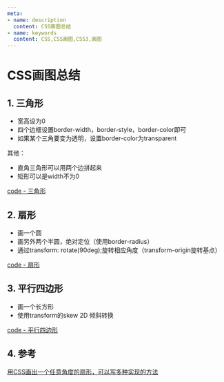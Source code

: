 ```yaml
---
meta:
- name: description
  content: CSS画图总结
- name: keywords
  content: CSS,CSS画图,CSS3,画图
---
```


# CSS画图总结

## 1. 三角形

+ 宽高设为0
+ 四个边框设置border-width，border-style，border-color即可
+ 如果某个三角要变为透明，设置border-color为transparent

其他：

+ 直角三角形可以用两个边拼起来
+ 矩形可以是width不为0

[code - 三角形](https://codepen.io/lanxingyuhoo/pen/WNobKeO)

## 2. 扇形

+ 画一个圆
+ 画另外两个半圆，绝对定位（使用border-radius）
+ 通过transform: rotate(90deg);旋转相应角度（transform-origin旋转基点）

[code - 扇形](https://codepen.io/lanxingyuhoo/pen/YzpKYrR)

## 3. 平行四边形

+ 画一个长方形
+ 使用transform的skew 2D 倾斜转换

[code - 平行四边形](https://codepen.io/lanxingyuhoo/pen/MWboZPd)

## 4. 参考

[用CSS画出一个任意角度的扇形，可以写多种实现的方法](https://github.com/haizlin/fe-interview/issues/527)
